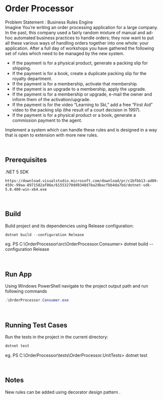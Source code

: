 # Order Processor

Problem Statement : Business Rules Engine
<br>
Imagine You’re writing an order processing application for a large company. In the past, this company used a fairly random mixture of manual and ad-hoc automated business practices to handle orders; they now want to put all these various ways of handling orders together into one whole: your application. After a full day of workshops you have gathered the following set of rules which need to be managed by the new system.
*	If the payment is for a physical product, generate a packing slip for shipping.
*	If the payment is for a book, create a duplicate packing slip for the royalty department.
*	If the payment is for a membership, activate that membership.
*	If the payment is an upgrade to a membership, apply the upgrade.
*	If the payment is for a membership or upgrade, e-mail the owner and inform them of the activation/upgrade.
*	If the payment is for the video “Learning to Ski,” add a free “First Aid” video to the packing slip (the result of a court decision in 1997).
*	If the payment is for a physical product or a book, generate a commission payment to the agent.

Implement a system which can handle these rules and is designed in a way that is open to extension with more new rules.

<br>

## Prerequisites
.NET 5 SDK 
```
https://download.visualstudio.microsoft.com/download/pr/c1bfbb13-ad09-459c-99aa-8971582af86e/61553270dd9348d7ba29bacfbb4da7bd/dotnet-sdk-5.0.400-win-x64.exe
```
<br>

## Build
Build project and its dependencies using Release configuration:
```PowerShell
dotnet build --configuration Release
```
eg. PS C:\OrderProcessor\src\OrderProcessor.Consumer> dotnet build --configuration Release

<br>

## Run App
Using Windows PowerShell navigate to the project output path and run following commands 
```PowerShell
.\OrderProcessor.Consumer.exe
```
<br>

## Running Test Cases
Run the tests in the project in the current directory:
```PowerShell
dotnet test
```
eg. PS C:\OrderProcessor\tests\OrderProcessor.UnitTests> dotnet test

<br>

## Notes
New rules can be added using decorator design pattern .
